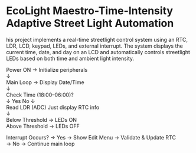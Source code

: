 # EcoLight Maestro-Time-Intensity Adaptive Street Light Automation
his project implements a real-time streetlight control system using an RTC, LDR, LCD, keypad, LEDs, and external interrupt. The system displays the current time, date, and day on an LCD and automatically controls streetlight LEDs based on both time and ambient light intensity.



Power ON → Initialize peripherals  
        ↓  
Main Loop → Display Date/Time  
        ↓  
Check Time (18:00–06:00)?  
        ↓ Yes                                No ↓  
   Read LDR (ADC)                         Just display RTC info  
   ↓  
   Below Threshold → LEDs ON  
   Above Threshold → LEDs OFF  

Interrupt Occurs? → Yes → Show Edit Menu → Validate & Update RTC  
                 → No  → Continue main loop
